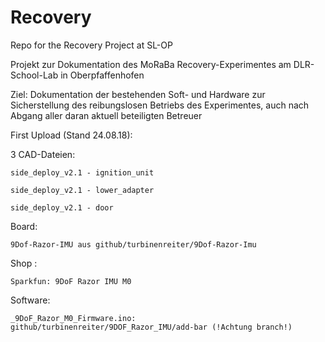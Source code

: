 # Recovery
Repo for the Recovery Project at SL-OP


Projekt zur Dokumentation des MoRaBa Recovery-Experimentes am DLR-School-Lab in Oberpfaffenhofen 

Ziel: 
Dokumentation der bestehenden Soft- und Hardware zur Sicherstellung des reibungslosen Betriebs des Experimentes, auch nach              Abgang aller daran aktuell beteiligten Betreuer


First Upload (Stand 24.08.18):

3 CAD-Dateien:

	side_deploy_v2.1 - ignition_unit

	side_deploy_v2.1 - lower_adapter

	side_deploy_v2.1 - door

Board:

	9Dof-Razor-IMU aus github/turbinenreiter/9Dof-Razor-Imu

Shop : 

	Sparkfun: 9DoF Razor IMU M0

Software:

	_9DoF_Razor_M0_Firmware.ino:
	github/turbinenreiter/9DOF_Razor_IMU/add-bar (!Achtung branch!)
